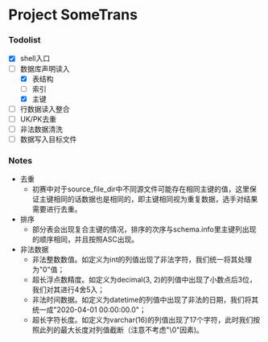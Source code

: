 # Project SomeTrans
### Todolist
- [x] shell入口 
- [ ] 数据库声明读入
  - [X] 表结构
  - [ ] 索引
  - [X] 主键
- [ ] 行数据读入整合
- [ ] UK/PK去重
- [ ] 非法数据清洗
- [ ] 数据写入目标文件
### Notes
* 去重
    * 初赛中对于source_file_dir中不同源文件可能存在相同主键的值，这里保证主键相同的话数据也是相同的，即主键相同视为重复数据，选手对结果需要进行去重。
* 排序
	* 部分表会出现复合主键的情况，排序的次序与schema.info里主键列出现的顺序相同，并且按照ASC出现。
* 非法数据
    * 非法整数数值。如定义为int的列值出现了非法字符，我们统一将其处理为"0"值；
    * 超长浮点数精度。如定义为decimal(3, 2)的列值中出现了小数点后3位，我们对其进行4舍5入；
    * 非法时间数据。如定义为datetime的列值中出现了非法的日期，我们将其统一成"2020-04-01 00:00:00.0"；
    * 超长字符长度。如定义为varchar(16)的列值出现了17个字符，此时我们按照此列的最大长度对列值截断（注意不考虑"\0"因素)。


